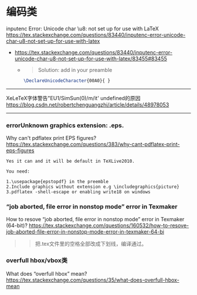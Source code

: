 
# 编码类

inputenc Error: Unicode char \u8: not set up for use with LaTeX https://tex.stackexchange.com/questions/83440/inputenc-error-unicode-char-u8-not-set-up-for-use-with-latex
- https://tex.stackexchange.com/questions/83440/inputenc-error-unicode-char-u8-not-set-up-for-use-with-latex/83455#83455
  * > Solution: add in your preamble
    ```tex
    \DeclareUnicodeCharacter{00A0}{ }
    ```

--------------------------------------------------

XeLeTeX字体警告"EU1/SimSun(0)/m/it' undefined的原因 https://blog.csdn.net/robertchenguangzhi/article/details/48978053

--------------------------------------------------

### errorUnknown graphics extension: .eps.

Why can't pdflatex print EPS figures? https://tex.stackexchange.com/questions/383/why-cant-pdflatex-print-eps-figures
```
Yes it can and it will be default in TeXLive2010.

You need:

1.\usepackage{epstopdf} in the preemble
2.Include graphics without extension e.g \includegraphics{picture}
3.pdflatex -shell-escape or enabling write18 on windows
```

### “job aborted, file error in nonstop mode” error in Texmaker

How to resove “job aborted, file error in nonstop mode” error in Texmaker (64-bit)? https://tex.stackexchange.com/questions/160532/how-to-resove-job-aborted-file-error-in-nonstop-mode-error-in-texmaker-64-bi
>> 把.tex文件里的空格全部改成下划线，编译通过。

### overfull hbox/vbox类

What does “overfull hbox” mean? https://tex.stackexchange.com/questions/35/what-does-overfull-hbox-mean
